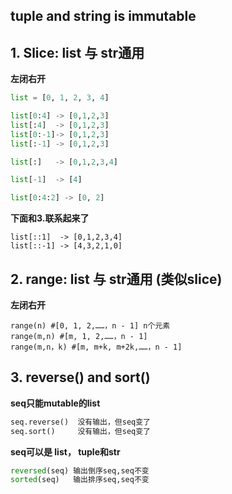 ## tuple and string is immutable

## 1. Slice: list 与 str通用 
**左闭右开**
```python
list = [0, 1, 2, 3, 4]

list[0:4] -> [0,1,2,3]
list[:4]  -> [0,1,2,3]
list[0:-1]-> [0,1,2,3]
list[:-1] -> [0,1,2,3]

list[:]   -> [0,1,2,3,4]

list[-1]  -> [4]

list[0:4:2] -> [0, 2]
```
**下面和3.联系起来了**
```
list[::1]  -> [0,1,2,3,4]
list[::-1] -> [4,3,2,1,0]
```

## 2. range: list 与 str通用 (类似slice)
**左闭右开**
```
range(n) #[0, 1, 2,……，n - 1] n个元素
range(m,n) #[m, 1, 2,……，n - 1]
range(m,n，k) #[m, m+k, m+2k,……，n - 1]
```
## 3. reverse() and sort()
**seq只能mutable的list**
```python
seq.reverse()  没有输出，但seq变了
seq.sort()     没有输出，但seq变了
```

**seq可以是 list， tuple和str**
```python
reversed(seq) 输出倒序seq,seq不变
sorted(seq)   输出排序seq,seq不变
```






